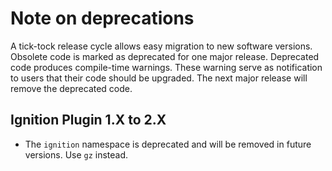 # Note on deprecations
A tick-tock release cycle allows easy migration to new software versions.
Obsolete code is marked as deprecated for one major release.
Deprecated code produces compile-time warnings. These warning serve as
notification to users that their code should be upgraded. The next major
release will remove the deprecated code.

## Ignition Plugin 1.X to 2.X

* The `ignition` namespace is deprecated and will be removed in future versions.
  Use `gz` instead.
